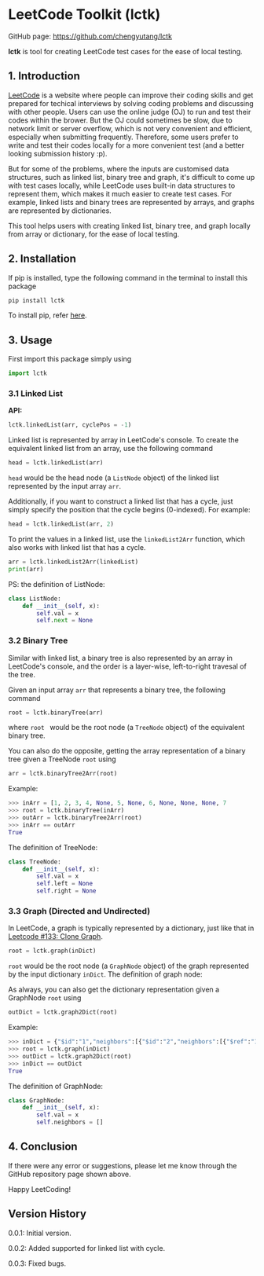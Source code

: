 
# LeetCode Toolkit (lctk)
GitHub page: https://github.com/chengyutang/lctk

**lctk** is tool for creating LeetCode test cases for the ease of local testing.

## 1. Introduction
[LeetCode](https://leetcode.com) is a website where people can improve their coding skills and get prepared for techical interviews by solving coding problems and discussing with other people. Users can use the online judge (OJ) to run and test their codes within the brower. But the OJ could sometimes be slow, due to network limit or server overflow, which is not very convenient and efficient, especially when submitting frequently. Therefore, some users prefer to write and test their codes locally for a more convenient test (and a better looking submission history :p).

But for some of the problems, where the inputs are customised data structures, such as linked list, binary tree and graph, it's difficult to come up with test cases locally, while LeetCode uses built-in data structures to represent them, which makes it much easier to create test cases. For example, linked lists and binary trees are represented by arrays, and graphs are represented by dictionaries. 

This tool helps users with creating linked list, binary tree, and graph locally from array or dictionary, for the ease of local testing.
 
## 2. Installation
If pip is installed, type the following command in the terminal to install this package
```sh
pip install lctk
```
To install pip, refer [here](https://pip.pypa.io/en/stable/installing/).

## 3. Usage
First import this package simply using
```python
import lctk
```

### 3.1 Linked List
**API:**
```python
lctk.linkedList(arr, cyclePos = -1)
```
Linked list is represented by array in LeetCode's console. To create the equivalent linked list from an array, use the following command
```python
head = lctk.linkedList(arr)
```
`head` would be the head node (a `ListNode` object) of the linked list represented by the input array `arr`.

Additionally, if you want to construct a linked list that has a cycle, just simply specify the position that the cycle begins (0-indexed). For example:
```python
head = lctk.linkedList(arr, 2)
```
To print the values in a linked list, use the `linkedList2Arr` function, which also works with linked list that has a cycle.
```python
arr = lctk.linkedList2Arr(linkedList)
print(arr)
```
PS: the definition of ListNode:
```python
class ListNode:
	def __init__(self, x):
		self.val = x
		self.next = None
```

### 3.2 Binary Tree
Similar with linked list, a binary tree is also represented by an array in LeetCode's console, and the order is a layer-wise, left-to-right travesal of the tree.

Given an input array `arr` that represents a binary tree, the following command
```python
root = lctk.binaryTree(arr)
 ```
where `root	` would be the root node (a `TreeNode` object) of the equivalent binary tree.

You can also do the opposite, getting the array representation of a binary tree given a TreeNode `root` using
```python
arr = lctk.binaryTree2Arr(root)
```
Example:
```python
>>> inArr = [1, 2, 3, 4, None, 5, None, 6, None, None, None, 7
>>> root = lctk.binaryTree(inArr)
>>> outArr = lctk.binaryTree2Arr(root)
>>> inArr == outArr
True
```
The definition of TreeNode:
```python
class TreeNode:
	def __init__(self, x):
		self.val = x
		self.left = None
		self.right = None
```

### 3.3 Graph (Directed and Undirected)
In LeetCode, a graph is typically represented by a dictionary, just like that in [Leetcode #133: Clone Graph](https://leetcode.com/problems/clone-graph/).
```python
root = lctk.graph(inDict)
```
`root` would be the root node (a `GraphNode` object) of the graph represented by the input dictionary `inDict`.
The definition of graph node:

As always, you can also get the dictionary representation given a GraphNode `root` using
```python
outDict = lctk.graph2Dict(root)
```
Example:
```python
>>> inDict = {"$id":"1","neighbors":[{"$id":"2","neighbors":[{"$ref":"1"},{"$id":"3","neighbors":[{"$ref":"2"},{"$id":"4","neighbors":[{"$ref":"3"},{"$ref":"1"}],"val":4}],"val":3}],"val":2},{"$ref":"4"}],"val":1}
>>> root = lctk.graph(inDict)
>>> outDict = lctk.graph2Dict(root)
>>> inDict == outDict
True
```
The definition of GraphNode:
```python
class GraphNode:
	def __init__(self, x):
		self.val = x
		self.neighbors = []
```
## 4. Conclusion
If there were any error or suggestions, please let me know through the GitHub repository page shown above.

Happy LeetCoding!

## Version History
0.0.1: Initial version.

0.0.2: Added supported for linked list with cycle.

0.0.3: Fixed bugs.